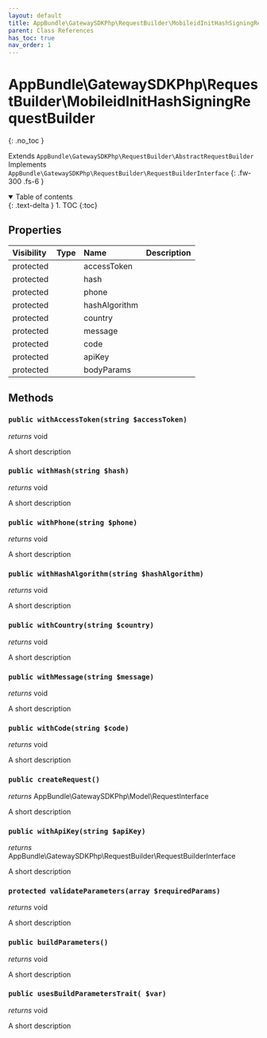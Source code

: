 ```yaml
---
layout: default
title: AppBundle\GatewaySDKPhp\RequestBuilder\MobileidInitHashSigningRequestBuilder
parent: Class References
has_toc: true
nav_order: 1
---
```


# AppBundle\GatewaySDKPhp\RequestBuilder\MobileidInitHashSigningRequestBuilder
{: .no_toc }

Extends `AppBundle\GatewaySDKPhp\RequestBuilder\AbstractRequestBuilder` <br> Implements `AppBundle\GatewaySDKPhp\RequestBuilder\RequestBuilderInterface`
{: .fw-300 .fs-6 }

<details open markdown="block">
  <summary>
    Table of contents
  </summary>
  {: .text-delta }
1. TOC
{:toc}
</details>

## Properties

| Visibility | Type | Name | Description |
| :--- | :--- | :--- | :--- |
| protected |  | accessToken |  |
| protected |  | hash |  |
| protected |  | phone |  |
| protected |  | hashAlgorithm |  |
| protected |  | country |  |
| protected |  | message |  |
| protected |  | code |  |
| protected |  | apiKey |  |
| protected |  | bodyParams |  |


## Methods

### `public withAccessToken(string $accessToken)`

*returns* void

A short description

### `public withHash(string $hash)`

*returns* void

A short description

### `public withPhone(string $phone)`

*returns* void

A short description

### `public withHashAlgorithm(string $hashAlgorithm)`

*returns* void

A short description

### `public withCountry(string $country)`

*returns* void

A short description

### `public withMessage(string $message)`

*returns* void

A short description

### `public withCode(string $code)`

*returns* void

A short description

### `public createRequest()`

*returns* AppBundle\GatewaySDKPhp\Model\RequestInterface

A short description

### `public withApiKey(string $apiKey)`

*returns* AppBundle\GatewaySDKPhp\RequestBuilder\RequestBuilderInterface

A short description

### `protected validateParameters(array $requiredParams)`

*returns* void

A short description

### `public buildParameters()`

*returns* void

A short description

### `public usesBuildParametersTrait( $var)`

*returns* void

A short description

